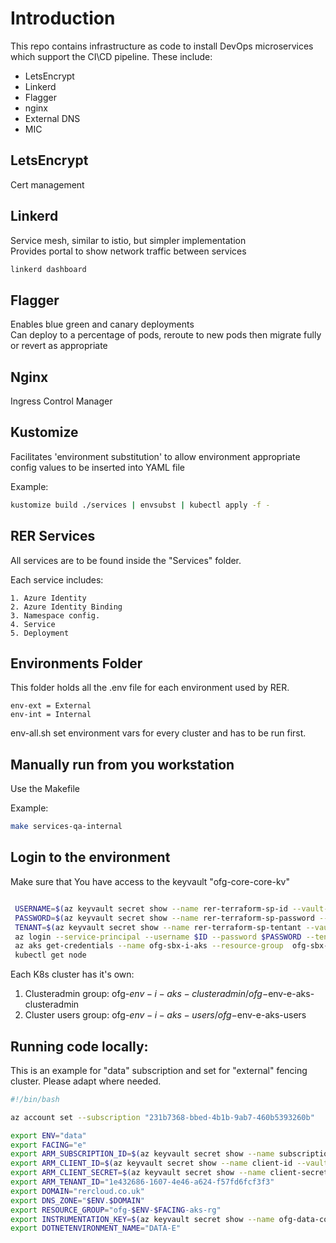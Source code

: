 # Introduction

This repo contains infrastructure as code to install DevOps microservices which support the CI\CD pipeline. These include:

- LetsEncrypt
- Linkerd
- Flagger
- nginx
- External DNS
- MIC

 

## LetsEncrypt

Cert management

## Linkerd

Service mesh, similar to istio, but simpler implementation  
Provides portal to show network traffic between services  

````bash
linkerd dashboard
````

## Flagger

Enables blue green and canary deployments  
Can deploy to a percentage of pods, reroute to new pods then migrate fully or revert as appropriate

## Nginx

Ingress Control Manager

## Kustomize

Facilitates 'environment substitution' to allow environment appropriate config values to be inserted into YAML file

Example:

````bash
kustomize build ./services | envsubst | kubectl apply -f -
````


## RER Services

All services are to be found inside the "Services" folder.

Each service includes:

    1. Azure Identity
    2. Azure Identity Binding
    3. Namespace config.
    4. Service
    5. Deployment


## Environments Folder 

This folder holds all the .env file for each environment used by RER.

````
env-ext = External
env-int = Internal
````

env-all.sh set environment vars for every cluster and has to be run first.

## Manually run from you workstation

Use the Makefile

Example:

```bash
make services-qa-internal
```

## Login to the environment

Make sure that You have access to the keyvault "ofg-core-core-kv"

````bash

 USERNAME=$(az keyvault secret show --name rer-terraform-sp-id --vault-name "ofg-core-core-kv" --query value -o tsv)
 PASSWORD=$(az keyvault secret show --name rer-terraform-sp-password --vault-name "ofg-core-core-kv" --query value -o tsv)
 TENANT=$(az keyvault secret show --name rer-terraform-sp-tentant --vault-name "ofg-core-core-kv" --query value -o tsv)
 az login --service-principal --username $ID --password $PASSWORD --tenant $TENANT
 az aks get-credentials --name ofg-sbx-i-aks --resource-group  ofg-sbx-i-aks-rg --admin --overwrite-existing
 kubectl get node
````

Each K8s cluster has it's own:

1. Clusteradmin group: ofg-$env-i-aks-clusteradmin / ofg-$env-e-aks-clusteradmin
1. Cluster users group: ofg-$env-i-aks-users / ofg-$env-e-aks-users

## Running code locally:

This is an example for "data" subscription and set for "external" fencing cluster. Please adapt where needed.

````bash
#!/bin/bash

az account set --subscription "231b7368-bbed-4b1b-9ab7-460b5393260b"

export ENV="data"
export FACING="e"
export ARM_SUBSCRIPTION_ID=$(az keyvault secret show --name subscription-id --vault-name "ofg-data-core-kv" --query value -o tsv) 
export ARM_CLIENT_ID=$(az keyvault secret show --name client-id --vault-name "ofg-data-core-kv" --query value -o tsv)
export ARM_CLIENT_SECRET=$(az keyvault secret show --name client-secret --vault-name "ofg-data-core-kv" --query value -o tsv) 
export ARM_TENANT_ID="1e432686-1607-4e46-a624-f57fd6fcf3f3"
export DOMAIN="rercloud.co.uk"
export DNS_ZONE="$ENV.$DOMAIN"
export RESOURCE_GROUP="ofg-$ENV-$FACING-aks-rg"
export INSTRUMENTATION_KEY=$(az keyvault secret show --name ofg-data-core-e-instrumentation-key --vault-name "ofg-data-core-kv" --query value -o tsv)
export DOTNETENVIRONMENT_NAME="DATA-E"
````
